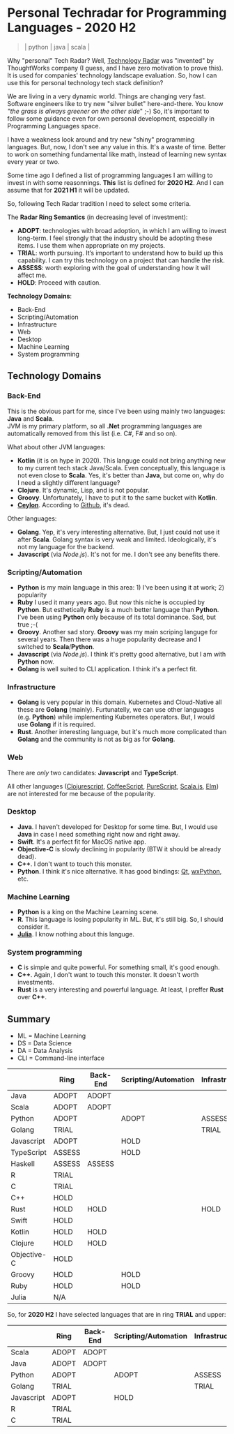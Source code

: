 # Personal Techradar for Programming Languages - 2020 H2
> | python | java | scala |

Why "personal" Tech Radar? Well, [Technology Radar](https://www.thoughtworks.com/de/radar) was "invented" by ThoughtWorks company
(I guess, and I have zero motivation to prove this).
It is used for companies' technology landscape evaluation. So, how I can use this for personal technology tech stack definition?

We are living in a very dynamic world. Things are changing very fast. Software engineers like to try new "silver bullet" here-and-there.
You know *"the grass is always greener on the other side*" ;-) So, it's important to follow some guidance even for own personal development,
especially in Programming Languages space.

I have a weakness look around and try new "shiny" programming languages. But, now, I don't see any value in this. It's a waste of time. Better to work on something fundamental like math, instead of learning new syntax every year or two.

Some time ago I defined a list of programming languages I am willing to invest in with some reasonnings. **This** list is defined for **2020 H2**. And I can assume that for **2021 H1** it will be updated.

So, following Tech Radar tradition I need to select some criteria.

The **Radar Ring Semantics** (in decreasing level of investment):

- **ADOPT**: technologies with broad adoption, in which I am willing to invest long-term. I feel strongly that the industry should be adopting these items. I use them when appropriate on my projects.
- **TRIAL**: worth pursuing. It’s important to understand how to build up this capability. I can try this technology on a project that can handle the risk.
- **ASSESS**: worth exploring with the goal of understanding how it will affect me.
- **HOLD**: Proceed with caution.

**Technology Domains**:

- Back-End
- Scripting/Automation
- Infrastructure
- Web
- Desktop
- Machine Learning
- System programming

## Technology Domains

### Back-End

This is the obvious part for me, since I've been using mainly two languages: **Java** and **Scala**.  
JVM is my primary platform, so all **.Net** programming languages are automatically removed from this list (i.e. C#, F# and so on).

What about other JVM languages:

- **Kotlin** (it is on hype in 2020). This languge could not bring anything new to my current tech stack Java/Scala. Even conceptually, this language is not even close to **Scala**. Yes, it's better than **Java**, but come on, why do I need a slightly different language?
- **Clojure**. It's dynamic, Lisp, and is not popular.
- **Groovy**. Unfortunately, I have to put it to the same bucket with **Kotlin**.
- **[Ceylon](https://ceylon-lang.org)**. According to [Github](https://github.com/ceylon), it's dead.

Other languages:

- **Golang**. Yep, it's very interesting alternative. But, I just could not use it after **Scala**. Golang syntax is very weak and limited. Ideologically, it's not my language for the backend.
- **Javascript** (via *Node.js*). It's not for me. I don't see any benefits there.

### Scripting/Automation

- **Python** is my main language in this area: 1) I've been using it at work; 2) popularity
- **Ruby** I used it many years ago. But now this niche is occupied by **Python**. But esthetically **Ruby** is a much better language than **Python**. I've been using **Python** only because of its total dominance. Sad, but true ;-(
- **Groovy**. Another sad story. **Groovy** was my main scriping languge for several years. Then there was a huge popularity decrease and I switched to **Scala**/**Python**.
- **Javascript** (via *Node.js*). I think it's pretty good alternative, but I am with **Python** now.
- **Golang** is well suited to CLI application. I think it's a perfect fit.

### Infrastructure

- **Golang** is very popular in this domain. Kubernetes and Cloud-Native all these are **Golang** (mainly). Furtunatelly, we can use other languages (e.g. **Python**) while implementing Kubernetes operators. But, I would use **Golang** if it is required.
- **Rust**. Another interesting language, but it's much more complicated than **Golang** and the community is not as big as for **Golang**.

### Web

There are *only* two candidates: **Javascript** and **TypeScript**.

All other languages ([Clojurescript](https://clojurescript.org), [CoffeeScript](https://coffeescript.org), [PureScript](https://www.purescript.org), [Scala.js](https://www.scala-js.org), [Elm](https://elm-lang.org)) are not interested for me because of the popularity.

### Desktop

- **Java**. I haven't developed for Desktop for some time. But, I would use **Java** in case I need something right now and right away.
- **Swift**. It's a perfect fit for MacOS native app.
- **Objective-C** is slowly declining in popularity (BTW it should be already dead).
- **C++**. I don't want to touch this monster.
- **Python**. I think it's nice alternative. It has good bindings: [Qt](http://qt.io), [wxPython](https://www.wxpython.org), etc.

### Machine Learning

- **Python** is a king on the Machine Learning scene.
- **R**. This language is losing popularity in ML. But, it's still big. So, I should consider it.
- **[Julia](https://julialang.org)**. I know nothing about this languge.

### System programming

- **C** is simple and quite powerful. For something small, it's good enough.
- **C++**. Again, I don't want to touch this monster. It doesn't worth investments.
- **Rust** is a very interesting and powerful language. At least, I preffer **Rust** over **C++**.

## Summary

- ML = Machine Learning
- DS = Data Science
- DA = Data Analysis
- CLI = Command-line interface  

|             | Ring   | Back-End | Scripting/Automation | Infrastructure | Web    | Desktop | ML/DS/DA         | System programming |
|-------------|--------|----------|----------------------|----------------|--------|---------|------------------|--------------------|
| Java        | ADOPT  | ADOPT    |                      |                |        | ADOPT   |                  |                    |
| Scala       | ADOPT  | ADOPT    |                      |                |        |         |                  |                    |
| Python      | ADOPT  |          | ADOPT                | ASSESS         |        |         | ADOPT            |                    |
| Golang      | TRIAL  |          |                      | TRIAL          |        |         |                  |                    |
| Javascript  | ADOPT  |          | HOLD                 |                | ADOPT  |         |                  |                    |
| TypeScript  | ASSESS |          | HOLD                 |                | ASSESS |         |                  |                    |
| Haskell     | ASSESS | ASSESS   |                      |                |        |         |                  |                    |
| R           | TRIAL  |          |                      |                |        |         | TRIAL            |                    |
| C           | TRIAL  |          |                      |                |        |         |                  | TRIAL              |
| C++         | HOLD   |          |                      |                |        | HOLD    |                  | HOLD               |
| Rust        | HOLD   | HOLD     |                      | HOLD           |        |         |                  | HOLD               |
| Swift       | HOLD   |          |                      |                |        | HOLD    |                  |                    |
| Kotlin      | HOLD   | HOLD     |                      |                |        |         |                  |                    |
| Clojure     | HOLD   | HOLD     |                      |                |        |         |                  |                    |
| Objective-C | HOLD   |          |                      |                |        | HOLD    |                  |                    |
| Groovy      | HOLD   |          | HOLD                 |                |        |         |                  |                    |
| Ruby        | HOLD   |          | HOLD                 |                |        |         |                  |                    |
| Julia       | N/A    |          |                      |                |        |         |                  |                    |

So, for **2020 H2** I have selected languages that are in ring **TRIAL** and upper:

|             | Ring   | Back-End | Scripting/Automation | Infrastructure | Web    | Desktop | ML/DS/DA         | System programming |
|-------------|--------|----------|----------------------|----------------|--------|---------|------------------|--------------------|
| Scala       | ADOPT  | ADOPT    |                      |                |        |         |                  |                    |
| Java        | ADOPT  | ADOPT    |                      |                |        | ADOPT   |                  |                    |
| Python      | ADOPT  |          | ADOPT                | ASSESS         |        |         | ADOPT            |                    |
| Golang      | TRIAL  |          |                      | TRIAL          |        |         |                  |                    |
| Javascript  | ADOPT  |          | HOLD                 |                | ADOPT  |         |                  |                    |
| R           | TRIAL  |          |                      |                |        |         | TRIAL            |                    |
| C           | TRIAL  |          |                      |                |        |         |                  | TRIAL              |

